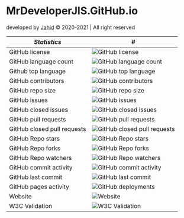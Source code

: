 # MrDeveloperJIS.GitHub.io

developed by [Jahid](https://mrdeveloperjis.github.io) &copy; 2020-2021 | All right reserved

***Statistics***                            | #
--|--
GitHub license                              | ![GitHub license](https://img.shields.io/github/license/mrdeveloperjis/mrdeveloperjis.github.io?color=blue&style=for-the-badge)
GitHub language count                       | ![GitHub language count](https://img.shields.io/github/languages/count/mrdeveloperjis/mrdeveloperjis.github.io?style=for-the-badge)
Github top language                         | ![GitHub top language](https://img.shields.io/github/languages/top/mrdeveloperjis/mrdeveloperjis.github.io?style=for-the-badge)
GitHub contributors                         | ![GitHub contributors](https://img.shields.io/github/contributors/mrdeveloperjis/mrdeveloperjis.github.io?color=blue&style=for-the-badge)
GitHub repo size                            | ![GitHub repo size](https://img.shields.io/github/repo-size/mrdeveloperjis/mrdeveloperjis.github.io?style=for-the-badge)
GitHub issues                               | ![GitHub issues](https://img.shields.io/github/issues/mrdeveloperjis/mrdeveloperjis.github.io?style=for-the-badge)
GitHub closed issues                        | ![GitHub closed issues](https://img.shields.io/github/issues-closed/mrdeveloperjis/mrdeveloperjis.github.io?style=for-the-badge)
GitHub pull requests                        | ![GitHub pull requests](https://img.shields.io/github/issues-pr/mrdeveloperjis/mrdeveloperjis.github.io?style=for-the-badge)
GitHub closed pull requests                 | ![GitHub closed pull requests](https://img.shields.io/github/issues-pr-closed/mrdeveloperjis/mrdeveloperjis.github.io?color=success&style=for-the-badge)
GitHub Repo stars                           | ![GitHub Repo stars](https://img.shields.io/github/stars/mrdeveloperjis/mrdeveloperjis.github.io?style=for-the-badge)
GitHub Repo forks                           | ![GitHub Repo forks](https://img.shields.io/github/forks/mrdeveloperjis/mrdeveloperjis.github.io?style=for-the-badge)
GitHub Repo watchers                        | ![GitHub Repo watchers](https://img.shields.io/github/watchers/mrdeveloperjis/mrdeveloperjis.github.io?style=for-the-badge)
GitHub commit activity                      | ![GitHub commit activity](https://img.shields.io/github/commit-activity/m/mrdeveloperjis/mrdeveloperjis.github.io?style=for-the-badge)
GitHub last commit                          | ![GitHub last commit](https://img.shields.io/github/last-commit/mrdeveloperjis/mrdeveloperjis.github.io?style=for-the-badge)
GitHub pages activity                       | ![GitHub deployments](https://img.shields.io/github/deployments/mrdeveloperjis/mrdeveloperjis.github.io/github-pages?style=for-the-badge)
Website                                     | ![Website](https://img.shields.io/website?color=blue&down_message=https%3A%2F%2Fmrdeveloperjis.github.io&style=for-the-badge&up_message=https%3A%2F%2Fmrdeveloperjis.github.io&url=https%3A%2F%2Fmrdeveloperjis.github.io)
W3C Validation                              | ![W3C Validation](https://img.shields.io/w3c-validation/default?style=for-the-badge&targetUrl=https%3A%2F%2Fmrdeveloperjis.github.io)
